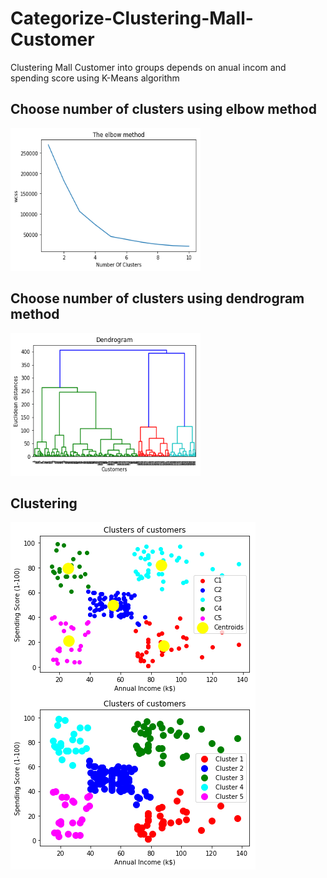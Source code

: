 # Categorize-Clustering-Mall-Customer
Clustering Mall Customer into groups depends on anual incom and spending score using K-Means algorithm

<h2>Choose number of clusters using elbow method</h2>
<img src="elbow.png" alt="elbow" style="width:304px;height:228px;">

<h2>Choose number of clusters using dendrogram method</h2>
<img src="Dendrogram.png" alt="dendrogram" style="width:304px;height:228px;">

 <h2>Clustering</h2>
 <p><img src="CL.png" alt="CL" align="middle"> <img src="HC.png" alt="HC" align="middle"> </p> 
